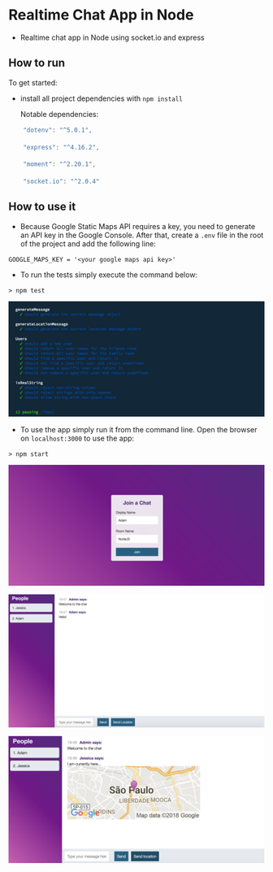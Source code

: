 # Realtime Chat App in Node

* Realtime chat app in Node using socket.io and express

## How to run

To get started:

* install all project dependencies with `npm install`

  Notable dependencies:
```js
    "dotenv": "^5.0.1",
    
    "express": "^4.16.2",
    
    "moment": "^2.20.1",
    
    "socket.io": "^2.0.4"
```

## How to use it

* Because Google Static Maps API requires a key, you need to generate an API key in the Google Console. After that, create a `.env` file in the root of the project and add the following line:
```
GOOGLE_MAPS_KEY = '<your google maps api key>'
```

* To run the tests simply execute the command below:
```
> npm test
```
![Screen Shot for test command](https://github.com/digaodev/node-chat-app/blob/docs/docs/Screen_tests.png?raw=true)

* To use the app simply run it from the command line. Open the browser on `localhost:3000` to use the app:
```
> npm start
```
![Screen Shot for login](https://github.com/digaodev/node-chat-app/blob/docs/docs/Screen_chat_login.png?raw=true)

![Screen Shot for chat 1](https://github.com/digaodev/node-chat-app/blob/docs/docs/Screen_chat_1.png?raw=true)

![Screen Shot for chat 2](https://github.com/digaodev/node-chat-app/blob/docs/docs/Screen_chat_2.png?raw=true)
